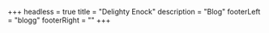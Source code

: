 +++
headless = true
title = "Delighty Enock"
description = "Blog"
footerLeft = "blogg"
footerRight = ""
+++
